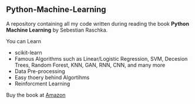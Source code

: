 ## Python-Machine-Learning

A repository containing all my code written during reading the book **Python Machine Learning** by Sebestian Raschka. 

You can Learn

* scikit-learn
* Famous Algorithms such as Linear/Logistic Regression, SVM, Decesion Trees, Random Forest, KNN, GAN, RNN, CNN, and many more
* Data Pre-processing
* Easy thoery behind Algortihms
* Reinforcment Learning

Buy the book at [Amazon](https://www.amazon.com/Python-Machine-Learning-scikit-learn-TensorFlow/dp/1789955750/ref=sr_1_2?crid=3J3E8QMM2FY50&dchild=1&keywords=python+machine+learning&qid=1599303689&sprefix=python+machi%2Caps%2C439&sr=8-2)
